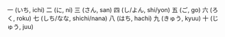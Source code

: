 一 (いち, ichi)
二 (に, ni)
三 (さん, san)
四 (し/よん, shi/yon)
五 (ご, go)
六 (ろく, roku)
七 (しち/なな, shichi/nana)
八 (はち, hachi)
九 (きゅう, kyuu)
十 (じゅう, juu)